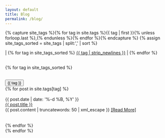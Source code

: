 ```yaml
---
layout: default
title: Blog
permalink: /blog/
---
```


{% capture site_tags %}{% for tag in site.tags %}{{ tag | first }}{% unless forloop.last %},{% endunless %}{% endfor %}{% endcapture %}
{% assign site_tags_sorted = site_tags | split:',' | sort %}

<div> | 
{% for tag in site_tags_sorted %}
  <a href='/blog/#{{ tag | slugify }}'>{{ tag | strip_newlines }}</a> | 
{% endfor %}
</div><br>

{% for tag in site_tags_sorted %}
  <div name='{{ tag | slugify }}'>
    <br><button class='tag'>{{ tag }}</button><br>
    {% for post in site.tags[tag] %}
      <div id='date'><br>{{ post.date | date: '%-d %B, %Y' }}</div>
      <div id='page-title'><a href='{{ post.url }}'>{{ post.title }}</a></div>
      {{ post.content | truncatewords: 50 | xml_escape }}
      <a href='{{ post.url }}'>[Read&nbsp;More]</a>
      <br><br><br>
    {% endfor %}
  </div>
{% endfor %}
